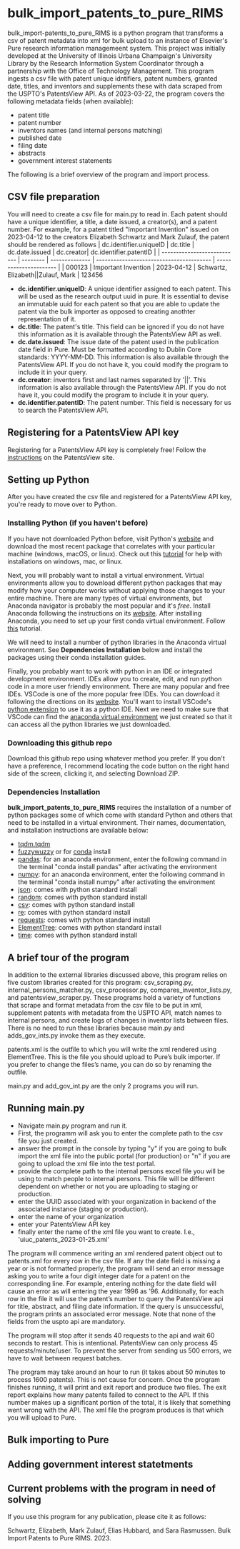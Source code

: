 # bulk_import_patents_to_pure_RIMS

bulk_import-patents_to_pure_RIMS is a python program that transforms a csv of patent metadata into xml for bulk upload to an instance of Elsevier's Pure research information managemeent system. This project was initially developed at the University of Illinois Urbana Champaign's University Library by the Research Information System Coordinator through a partnership with the Office of Technology Management. This program ingests a csv file with patent unique idntifiers, patent numbers, granted date, titles, and inventors and supplements these with data scraped from the USPTO's PatentsView API. As of 2023-03-22, the program covers the following metadata fields (when available):

- patent title
- patent number
- inventors names (and internal persons matching)
- published date
- filing date
- abstracts
- government interest statements

The following is a brief overview of the program and import process.

## CSV file preparation 

You will need to create a csv file for main.py to read in. Each patent should have a unique identifier, a title, a date issued, a creator(s), and a patent number. For example, for a patent titled "Important Invention" issued on 2023-04-12 to the creators Elizabeth Schwartz and Mark Zulauf, the patent should be rendered as follows
| dc.identifier.uniqueID      | dc.title | dc.date.issued | dc.creator| dc.identifier.patentID |
| --------------------------- | -------- | -------------- | ---------------------------------------- | ---------------------- |
| 000123                 | Important Invention    | 2023-04-12     | Schwartz, Elizabeth&#124;&#124;Zulauf, Mark |  123456

- **dc.identifier.uniqueID**: A unique identifier assigned to each patent. This will be used as the research output uuid in pure. It is essential to devise an immutable uuid for each patent so that you are able to update the patent via the bulk importer as opposed to creating anothter representation of it. 
- **dc.title**: The patent's title. This field can be ignored if you do not have this information as it is available through the PatentsView API as well.
- **dc.date.issued**: The issue date of the patent used in the publication date field in Pure. Must be formatted according to Dublin Core standards: YYYY-MM-DD. This information is also available through the PatentsView API. If you do not have it, you could modify the program to include it in your query.
- **dc.creator**: inventors first and last names separated by '||'. This information is also available through the PatentsView API. If you do not have it, you could modify the program to include it in your query.
- **dc.identifier.patentID**: The patent number. This field is necessary for us to search the PatentsView API. 


## Registering for a PatentsView API key
Registering for a PatentsView API key is completely free! Follow the [instructions](https://patentsview.org/apis/keyrequest) on the PatentsView site.

## Setting up Python

After you have created the csv file and registered for a PatentsView API key, you're ready to move over to Python. 

### Installing Python (if you haven't before)
If you have not downloaded Python before, visit Python's [website](https://www.python.org/downloads/) and download the most recent package that correlates with your particular machine (windows, macOS, or linux). Check out this [tutorial](https://realpython.com/installing-python/) for help with installations on windows, mac, or linux.

Next, you will probably want to install a virtual environment. Virtual environments allow you to download different python packages that may modify how your computer works without applying those changes to your entire machine. There are many types of virtual environments, but Anaconda navigator is probably the most popular and it's *free*. Install Anaconda following the instructions on its [website](https://docs.anaconda.com/anaconda/install/index.html). After installing Anaconda, you need to set up your first conda virtual environment. Follow [this](https://conda.io/projects/conda/en/latest/user-guide/getting-started.html) tutorial. 

We will need to install a number of python libraries in the Anaconda virtual environment. See **Dependencies Installation** below and install the packages using their conda installation guides.

Finally, you probably want to work with python in an IDE or integrated development environment. IDEs allow you to create, edit, and run python code in a more user friendly environment. There are many popular and free IDEs. VSCode is one of the more popular free IDEs. You can download it following the directions on its [website](https://code.visualstudio.com/download). You'll want to install VSCode's [python extension](https://code.visualstudio.com/docs/python/python-tutorial) to use it as a python IDE. Next we need to make sure that VSCode can find the [anaconda virtual environment](https://code.visualstudio.com/docs/python/environments) we just created so that it can access all the python libraries we just downloaded.

### Downloading this github repo

Download this github repo using whatever method you prefer. If you don't have a preference, I recommend locating the code button on the right hand side of the screen, clicking it, and selecting Download ZIP. 

### Dependencies Installation 

**bulk_import_patents_to_pure_RIMS** requires the installation of a number of python packages some of which come with standard Python and others that need to be installed in a virtual environment. Their names, documentation, and installation instructions are available below: 
- [tqdm.tqdm](https://tqdm.github.io/)  
- [fuzzywuzzy](https://pypi.org/project/fuzzywuzzy/) or for [conda](https://anaconda.org/conda-forge/fuzzywuzzy) install
- [pandas](https://pandas.pydata.org/docs/getting_started/install.html): for an anaconda environment, enter the following command in the terminal "conda install pandas" after activating the environment
- [numpy](https://numpy.org/install/): for an anaconda environment, enter the following command in the terminal "conda install numpy" after activating the environment
- [json](https://docs.python.org/3/library/json.html): comes with python standard install
- [random](https://docs.python.org/3/library/random.html): comes with python standard install
- [csv](https://docs.python.org/3/library/csv.html): comes with python standard install
- [re](https://docs.python.org/3/library/re.html): comes with python standard install
- [requests](https://docs.python-requests.org/en/latest/): comes with python standard install
- [ElementTree](https://docs.python.org/3/library/xml.etree.elementtree.html): comes with python standard install
- [time](https://docs.python.org/3/library/time.html): comes with python standard install


## A brief tour of the program

In addition to the external libraries discussed above, this program relies on five custom libraries created for this program: csv_scraping.py, internal_persons_matcher.py, csv_processor.py, compares_inventor_lists.py, and patentsview_scraper.py. These programs hold a variety of functions that scrape and format metadata from the csv file to be put in xml, supplement patents with metadata from the USPTO API, match names to internal persons, and create logs of changes in inventor lists between files. There is no need to run these libraries because main.py and adds_gov_ints.py invoke them as they execute.

patents.xml is the outfile to which you will write the xml rendered using ElementTree. This is the file you should upload to Pure’s bulk importer. If you prefer to change the files’s name, you can do so by renaming the outfile.

main.py and add_gov_int.py are the only 2 programs you will run.

## Running main.py

- Navigate main.py program and run it.
- First, the programm will ask you to enter the complete path to the csv file you just created.
- answer the prompt in the console by typing "y" if you are going to bulk import the xml file into the public portal (for production) or "n" if you are going to upload the xml file into the test portal.
- provide the complete path to the internal persons excel file you will be using to match people to internal persons. This file will be different dependent on whether or not you are uploading to staging or production.
- enter the UUID associated with your organization in backend of the associated instance (staging or production). 
- enter the name of your organization
- enter your PatentsView API key
- finally enter the name of the xml file you want to create. I.e., 'uiuc_patents_2023-01-25.xml'

The program will commence writing an xml rendered patent object out to patents.xml for every row in the csv file. If any the date field is missing a year or is not formatted properly, the program will send an error message asking you to write a four digit integer date for a patent on the corresponding line. For example, entering nothing for the date field will cause an error as will entering the year 1996 as ’96. Additionally, for each row in the file it will use the patent’s number to query the PatentsView api for title, abstract, and filing date information. If the query is unsuccessful, the program prints an associated error message. Note that none of the fields from the uspto api are mandatory.

The program will stop after it sends 40 requests to the api and wait 60 seconds to restart. This is intentional. PatentsView can only process 45 requests/minute/user. To prevent the server from sending us 500 errors, we have to wait between request batches.

The program may take around an hour to run (it takes about 50 minutes to process 1600 patents). This is not cause for concern.
Once the program finishes running, it will print and exit report and produce two files. The exit report explains how many patents failed to connect to the API. If this number makes up a significant portion of the total, it is likely that something went wrong with the API. The xml file the program produces is that which you will upload to Pure.

## Bulk importing to Pure

## Adding government interest statetments

## Current problems with the program in need of solving

If you use this program for any publication, please cite it as follows: 

Schwartz, Elizabeth, Mark Zulauf, Elias Hubbard, and Sara Rasmussen. Bulk Import Patents to Pure RIMS. 2023. 


